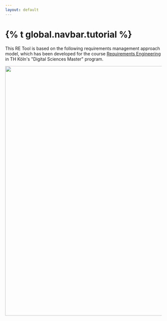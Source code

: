 ```yaml
---
layout: default
---
```


<h1>{% t global.navbar.tutorial %}</h1>

This RE Tool  is based on the following requirements management approach model, which has been developed for the
course [Requirements Engineering](https://www.archi-lab.io/infopages/re-methodology.html) 
in TH Köln's "Digital Sciences Master" program.

<a href="https://www.archi-lab.io/infopages/re-methodology.html">
  <img src="{{ site.url }}{{ '/documentation/ProcessModelRE.jpg' | relative_url }}" width="600" height="800" />
</a>

